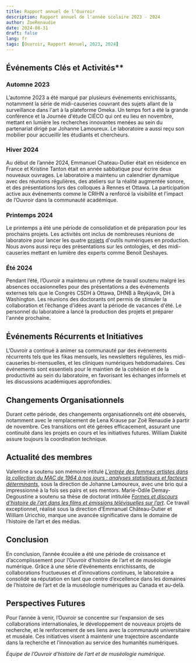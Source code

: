 ```yaml
---
title: Rapport annuel de l’Ouvroir
description: Rapport annuel de l'année scolaire 2023 - 2024
author: ZoeRenaudie
date: 2024-08-31
draft: false
lang: fr
tags: [Ouvroir, Rapport Annuel, 2023, 2024]
---
```


## Événements Clés et Activités\*\*

### Automne 2023

L’automne 2023 a été marqué par plusieurs événements enrichissants, notamment la série de midi-causeries couvrant des sujets allant de la surveillance dans l'art à la plateforme Omeka. Un temps fort a été la grande conférence et la Journée d'étude CIÉCO qui ont eu lieu en novembre, mettant en lumière les recherches innovantes menées au sein du partenariat dirigé par Johanne Lamoureux. Le laboratoire a aussi reçu son mobilier pour accueillir les étudiants et chercheurs.

### Hiver 2024

Au début de l’année 2024, Emmanuel Chateau-Dutier était en résidence en France et Kristine Tanton était en année sabbatique pour écrire deux nouveaux ouvrages. Le laboratoire a maintenu un calendrier dynamique avec des réunions régulières, des ateliers sur la réalité augmentée sonore, et des présentations lors des colloques à Rennes et Ottawa. La participation active aux événements comme le CRIHN a renforcé la visibilité et l'impact de l’Ouvroir dans la communauté académique.

### Printemps 2024

Le printemps a été une période de consolidation et de préparation pour les prochains projets. Les activités ont inclus de nombreuses réunions de laboratoire pour lancer les quatre [projets](https://ouvroir.umontreal.ca/projets) d'outils numériques en production. Nous avons aussi reçu des présentations sur les ontologies, et des midi-causeries mettant en lumière des experts comme Benoit Deshayes.

### Été 2024

Pendant l’été, l’Ouvroir a maintenu un rythme de travail soutenu malgré les absences occasionnelles pour des présentations a des événements externes tels que le Congrès CSDH à Ottawa, DHNB à Reykjavik, DH à Washington. Les réunions des doctorants ont permis de stimuler la collaboration et l’échange d’idées avant la période de vacances d'été. Le personnel du laboratoire a lancé la production des projets et préparer l'année prochaine.

## Événements Récurrents et Initiatives

L’Ouvroir a continué à animer sa communauté par des événements récurrents tels que les fikas mensuels, les newsletters régulières, les midi-causeries bi-mensuelles, et les cliniques numériques hebdomadaires. Ces événements sont essentiels pour le maintien de la cohésion et de la productivité au sein du laboratoire, en favorisant les échanges informels et les discussions académiques approfondies.

## Changements Organisationnels

Durant cette période, des changements organisationnels ont été observés, notamment avec le remplacement de Lena Krause par Zoë Renaudie à partir de novembre. Ces transitions ont été gérées efficacement, assurant une continuité dans les projets en cours et les initiatives futures. William Diakité assure toujours la coordination technique.

## Actualité des membres

Valentine a soutenu son mémoire intitulé [_L’entrée des femmes artistes dans la collection du MAC de 1964 à nos jours : analyses statistiques et facteurs déterminants_](https://papyrus.bib.umontreal.ca/xmlui/handle/1866/33193), sous la direction de Johanne Lamoureux, avec une brio qui a impressionné à la fois ses pairs et ses mentors.
Marie-Odile Demay-Degoustine a soutenu sa thèse de doctorat intitulée [_Formes et discours d’histoire de l’art dans les films et émissions télévisuelles sur l’art_](https://papyrus.bib.umontreal.ca/xmlui/handle/1866/33380). Ce travail exceptionnel, réalisé sous la direction d’Emmanuel Château-Dutier et William Uricchio, marque une avancée significative dans le domaine de l’histoire de l’art et des médias.

## Conclusion

En conclusion, l’année écoulée a été une période de croissance et d’accomplissement pour l’Ouvroir d’histoire de l’art et de muséologie numérique. Grâce à une série d’événements enrichissants, de collaborations fructueuses et d’innovations continues, le laboratoire a consolidé sa réputation en tant que centre d’excellence dans les domaines de l’histoire de l’art et de la muséologie numériques au Canada et au-delà.

## Perspectives Futures

Pour l’année à venir, l’Ouvroir se concentre sur l’expansion de ses collaborations internationales, le développement de nouveaux projets de recherche, et le renforcement de ses liens avec la communauté universitaire et muséale. Ces initiatives visent à maintenir une trajectoire ascendante dans la recherche et l’innovation au service des humanités numériques.

_Équipe de l’Ouvroir d’histoire de l’art et de muséologie numérique._
